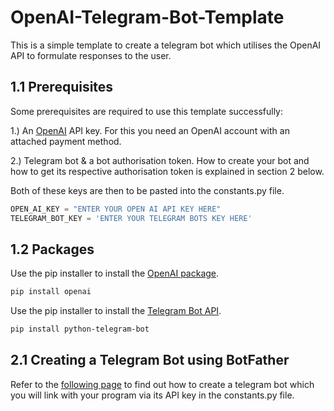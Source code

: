 # OpenAI-Telegram-Bot-Template

This is a simple template to create a telegram bot which utilises the OpenAI API to formulate responses to the user.

## 1.1 Prerequisites

Some prerequisites are required to use this template successfully:

  1.) An [OpenAI](https://openai.com/api/) API key. For this you need an OpenAI account with an attached payment method. 
   
  2.) Telegram bot & a bot authorisation token. How to create your bot and how to get its respective authorisation token is explained in section 2 below.
  
Both of these keys are then to be pasted into the constants.py file. 

```python
OPEN_AI_KEY = "ENTER YOUR OPEN AI API KEY HERE"
TELEGRAM_BOT_KEY = 'ENTER YOUR TELEGRAM BOTS KEY HERE'
```
## 1.2 Packages

Use the pip installer to install the [OpenAI package](https://openai.com/api/).

```bash
pip install openai
```

Use the pip installer to install the [Telegram Bot API](https://python-telegram-bot.org).

```bash
pip install python-telegram-bot
```
## 2.1 Creating a Telegram Bot using BotFather

Refer to the [following page](https://core.telegram.org/bots) to find out how to create a telegram bot which you will link with your program via its API key in the constants.py file.
